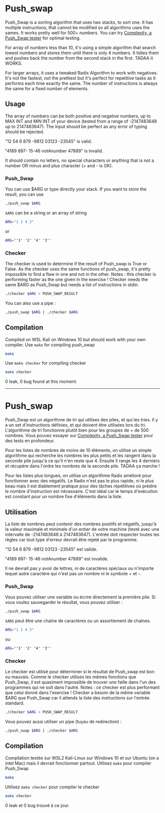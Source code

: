 # Push_swap #

Push_Swap is a sorting algorithm that uses two stacks, to sort one. 
It has multiple instructions, that cannot be modified so all algorithms uses the sames.
It works pretty well for 500+ numbers. You can try [Complexity, a Push_Swap tester](https://github.com/SimonCROS/push_swap_tester) for optimal testing.

For array of numbers less than 10, it's using a simple algorithm that search lowest numbers and stores them until there is only 4 numbers. It tidies them and pushes back the number from the second stack in the first. TADAA it WORKS.

For larger arrays, it uses a tweaked Radix Algorithm to work with negatives. It's not the fastest, not the prettiest but it's perfect for repetitive tasks as it performs each time exactly the same. The number of instructions is always the same for a fixed number of elements.

## Usage ##
The array of numbers can be both positive and negative numbers, up to MAX INT and MIN INT of your device (tested from a range of -2147483648 up to 2147483647).
The input should be perfect as any error of typing should be rejected.

"12 54 6 879 -9812 03123 -23545" is valid.

"4189 897- 15-46 notAnumber 47889" is invalid.

It should contain no letters, no special characters or anything that is not a number OR minus and plus character (+ and - is OK).

### Push_Swap ###
You can use $ARG or type directly your stack.
If you want to store the result, you can use
```sh
./push_swap $ARG
```
``$ARG`` can be a string or an array of string
```sh
ARG="1 2 4 3"
```
or 
```sh
ARG=""1" "2" "4" "3""
```
### Checker ###
The checker is used to determine if the result of Push_swap is True or False.
As the checker uses the same functions of push_swap, it's pretty impossible to find a flaw in one and not in the other.
Notes : this checker is performing faster as the one given in the exercise !
Checker needs the same $ARG as Push_Swap but needs a list of instructions in stdin.
```sh
./checker $ARG < PUSH_SWAP_RESULT
```
You can also use a pipe :
```sh
./push_swap $ARG | ./checker $ARG
```
## Compilation ##

Compiled on WSL Kali on Windows 10 but should work with your own compiler.
Use ``make`` for compiling push_swap
```sh
make
```
Use ``make checker`` for compiling checker
```sh
make checker
```

0 leak, 0 bug found at this moment.

---

# Push_swap #

Push_Swap est un algorithme de tri qui utilises des piles, et qui les tries.
Il y a un set d'instructions définies, et qui doivent être utilisées lors du tri.
L'algorithme de tri fonctionne plutôt bien pour les groupes de + de 500 nombres. Vous pouvez essayer sur [Complexity, a Push_Swap tester](https://github.com/SimonCROS/push_swap_tester) pour des tests en profondeur.

Pour les listes de nombres de moins de 10 éléments, on utilise un simple algorithme qui recherche les nombres les plus petits et les rangent dans la seconde pile jusqu'à ce qu'il n'en reste que 4. Ensuite il range les 4 derniers et récupère dans l'ordre les nombres de la seconde pile. TADAA ça marche !

Pour les listes plus longues, on utilise un algorithme Radix amélioré pour fonctionner avec des négatifs. Le Radix n'est pas le plus rapide, ni le plus beau mais il est diablement pratique pour des tâches répétitives où prédire le nombre d'instruction est nécessaire. C'est idéal car le temps d'exécution est constant pour un nombre fixe d'éléments dans la liste.

## Utilisation ##
La liste de nombres peut contenir des nombres positifs et négatifs, jusqu'à la valeur maximale et minimale d'un entier de votre machine (testé avec une intervalle de -2147483648 à 2147483647).
L'entrée doit respecter toutes les règles car tout type d'erreur devrait être rejeté par le programme.

"12 54 6 879 -9812 03123 -23545" est valide.

"4189 897- 15-46 notAnumber 47889" est invalide.

Il ne devrait pas y avoir de lettres, ni de caractères spéciaux ou n'importe lequel autre caractère qui n'est pas un nombre ni le symbole + et -.

### Push_Swap ###
Vous pouvez utiliser une variable ou écrire directement la première pile.
Si vous voulez sauvegarder le résultat, vous pouvez utiliser :
```sh
./push_swap $ARG
```
``$ARG`` peut être une chaîne de caractères ou un assortiement de chaînes.
```sh
ARG="1 2 4 3"
```
ou
```sh
ARG=""1" "2" "4" "3""
```
### Checker ###
Le checker est utilisé pour déterminer si le résultat de Push_swap est bon ou mauvais.
Comme le checker utilises les mêmes fonctions que Push_Swap, il est quasiment impossible de trouver une faille dans l'un des programmes qui ne soit dans l'autre.
Notes : ce checker est plus performant que celui donné dans l'exercise !
Checker a besoin de la même variable $ARG que Push_Swap car il attends la liste des instructions sur l'entrée standard.
```sh
./checker $ARG < PUSH_SWAP_RESULT
```
Vous pouvez aussi utiliser un pipe (tuyau de redirection) :
```sh
./push_swap $ARG | ./checker $ARG
```
## Compilation ##

Compilation testée sur WSL2 Kali-Linux sur Windows 10 et sur Ubuntu (on a intel Mac) mais il devrait fonctionner partout.
Utilisez ``make`` pour compiler Push_Swap
```sh
make
```
Utilisez ``make checker`` pour compiler le checker
```sh
make checker
```

0 leak et 0 bug trouvé à ce jour.
